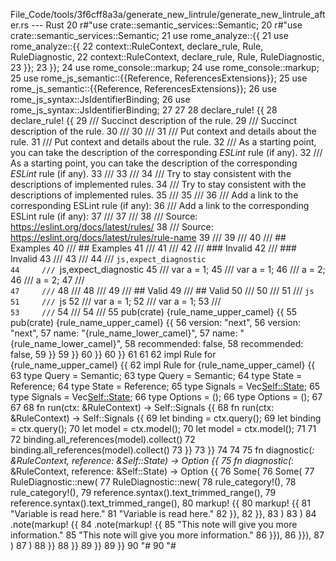 File_Code/tools/3f6cff8a3a/generate_new_lintrule/generate_new_lintrule_after.rs --- Rust
20         r#"use crate::semantic_services::Semantic;                                                                                                        20         r#"use crate::semantic_services::Semantic;
21 use rome_analyze::{{                                                                                                                                      21 use rome_analyze::{{
22     context::RuleContext, declare_rule, Rule, RuleDiagnostic,                                                                                             22     context::RuleContext, declare_rule, Rule, RuleDiagnostic,
23 }};                                                                                                                                                       23 }};
24 use rome_console::markup;                                                                                                                                 24 use rome_console::markup;
25 use rome_js_semantic::{{Reference, ReferencesExtensions}};                                                                                                25 use rome_js_semantic::{{Reference, ReferencesExtensions}};
26 use rome_js_syntax::JsIdentifierBinding;                                                                                                                  26 use rome_js_syntax::JsIdentifierBinding;
27                                                                                                                                                           27 
28 declare_rule! {{                                                                                                                                          28 declare_rule! {{
29     /// Succinct description of the rule.                                                                                                                 29     /// Succinct description of the rule.
30     ///                                                                                                                                                   30     ///
31     /// Put context and details about the rule.                                                                                                           31     /// Put context and details about the rule.
32     /// As a starting point, you can take the description of the corresponding _ESLint_ rule (if any).                                                    32     /// As a starting point, you can take the description of the corresponding _ESLint_ rule (if any).
33     ///                                                                                                                                                   33     ///
34     /// Try to stay consistent with the descriptions of implemented rules.                                                                                34     /// Try to stay consistent with the descriptions of implemented rules.
35     ///                                                                                                                                                   35     ///
36     /// Add a link to the corresponding ESLint rule (if any):                                                                                             36     /// Add a link to the corresponding ESLint rule (if any):
37     ///                                                                                                                                                   37     ///
38     /// Source: https://eslint.org/docs/latest/rules/<rule-name>                                                                                          38     /// Source: https://eslint.org/docs/latest/rules/rule-name
39     ///                                                                                                                                                   39     ///
40     /// ## Examples                                                                                                                                       40     /// ## Examples
41     ///                                                                                                                                                   41     ///
42     /// ### Invalid                                                                                                                                       42     /// ### Invalid
43     ///                                                                                                                                                   43     ///
44     /// ```js,expect_diagnostic                                                                                                                           44     /// ```js,expect_diagnostic
45     /// var a = 1;                                                                                                                                        45     /// var a = 1;
46     /// a = 2;                                                                                                                                            46     /// a = 2;
47     /// ```                                                                                                                                               47     /// ```
48     ///                                                                                                                                                   48     ///
49     /// ## Valid                                                                                                                                          49     /// ## Valid
50     ///                                                                                                                                                   50     ///
51     /// ```js                                                                                                                                             51     /// ```js
52     /// var a = 1;                                                                                                                                        52     /// var a = 1;
53     /// ```                                                                                                                                               53     /// ```
54     ///                                                                                                                                                   54     ///
55     pub(crate) {rule_name_upper_camel} {{                                                                                                                 55     pub(crate) {rule_name_upper_camel} {{
56         version: "next",                                                                                                                                  56         version: "next",
57         name: "{rule_name_lower_camel}",                                                                                                                  57         name: "{rule_name_lower_camel}",
58         recommended: false,                                                                                                                               58         recommended: false,
59     }}                                                                                                                                                    59     }}
60 }}                                                                                                                                                        60 }}
61                                                                                                                                                           61 
62 impl Rule for {rule_name_upper_camel} {{                                                                                                                  62 impl Rule for {rule_name_upper_camel} {{
63     type Query = Semantic<JsIdentifierBinding>;                                                                                                           63     type Query = Semantic<JsIdentifierBinding>;
64     type State = Reference;                                                                                                                               64     type State = Reference;
65     type Signals = Vec<Self::State>;                                                                                                                      65     type Signals = Vec<Self::State>;
66     type Options = ();                                                                                                                                    66     type Options = ();
67                                                                                                                                                           67 
68     fn run(ctx: &RuleContext<Self>) -> Self::Signals {{                                                                                                   68     fn run(ctx: &RuleContext<Self>) -> Self::Signals {{
69         let binding = ctx.query();                                                                                                                        69         let binding = ctx.query();
70         let model = ctx.model();                                                                                                                          70         let model = ctx.model();
71                                                                                                                                                           71 
72         binding.all_references(model).collect()                                                                                                           72         binding.all_references(model).collect()
73     }}                                                                                                                                                    73     }}
74                                                                                                                                                           74 
75     fn diagnostic(_: &RuleContext<Self>, reference: &Self::State) -> Option<RuleDiagnostic> {{                                                            75     fn diagnostic(_: &RuleContext<Self>, reference: &Self::State) -> Option<RuleDiagnostic> {{
76         Some(                                                                                                                                             76         Some(
77             RuleDiagnostic::new(                                                                                                                          77             RuleDiagnostic::new(
78                 rule_category!(),                                                                                                                         78                 rule_category!(),
79                 reference.syntax().text_trimmed_range(),                                                                                                  79                 reference.syntax().text_trimmed_range(),
80                 markup! {{                                                                                                                                80                 markup! {{
81                     "Variable is read here."                                                                                                              81                     "Variable is read here."
82                 }},                                                                                                                                       82                 }},
83             )                                                                                                                                             83             )
84             .note(markup! {{                                                                                                                              84             .note(markup! {{
85                 "This note will give you more information."                                                                                               85                 "This note will give you more information."
86             }}),                                                                                                                                          86             }}),
87         )                                                                                                                                                 87         )
88     }}                                                                                                                                                    88     }}
89 }}                                                                                                                                                        89 }}
90 "#                                                                                                                                                        90 "#

